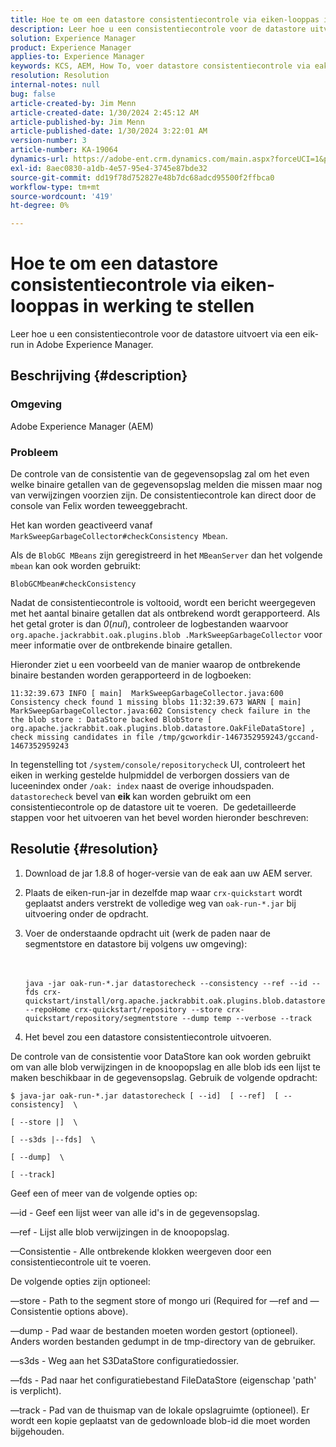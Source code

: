 ```yaml
---
title: Hoe te om een datastore consistentiecontrole via eiken-looppas in werking te stellen
description: Leer hoe u een consistentiecontrole voor de datastore uitvoert via een eik-run in Adobe Experience Manager.
solution: Experience Manager
product: Experience Manager
applies-to: Experience Manager
keywords: KCS, AEM, How To, voer datastore consistentiecontrole via eak-run, Adobe Experience Manager
resolution: Resolution
internal-notes: null
bug: false
article-created-by: Jim Menn
article-created-date: 1/30/2024 2:45:12 AM
article-published-by: Jim Menn
article-published-date: 1/30/2024 3:22:01 AM
version-number: 3
article-number: KA-19064
dynamics-url: https://adobe-ent.crm.dynamics.com/main.aspx?forceUCI=1&pagetype=entityrecord&etn=knowledgearticle&id=2c0b9c95-19bf-ee11-9079-6045bd006268
exl-id: 8aec0830-a1db-4e57-95e4-3745e87bde32
source-git-commit: dd19f78d752827e48b7dc68adcd95500f2ffbca0
workflow-type: tm+mt
source-wordcount: '419'
ht-degree: 0%

---
```


# Hoe te om een datastore consistentiecontrole via eiken-looppas in werking te stellen


Leer hoe u een consistentiecontrole voor de datastore uitvoert via een eik-run in Adobe Experience Manager.

## Beschrijving {#description}


### Omgeving

Adobe Experience Manager (AEM)

### Probleem

De controle van de consistentie van de gegevensopslag zal om het even welke binaire getallen van de gegevensopslag melden die missen maar nog van verwijzingen voorzien zijn. De consistentiecontrole kan direct door de console van Felix worden teweeggebracht.

Het kan worden geactiveerd vanaf `MarkSweepGarbageCollector#checkConsistency Mbean`.

Als de `BlobGC MBeans` zijn geregistreerd in het `MBeanServer` dan het volgende `mbean` kan ook worden gebruikt:

`BlobGCMbean#checkConsistency`

Nadat de consistentiecontrole is voltooid, wordt een bericht weergegeven met het aantal binaire getallen dat als ontbrekend wordt gerapporteerd. Als het getal groter is dan *0*(*nul*), controleer de logbestanden waarvoor `org.apache.jackrabbit.oak.plugins.blob .MarkSweepGarbageCollector` voor meer informatie over de ontbrekende binaire getallen.

Hieronder ziet u een voorbeeld van de manier waarop de ontbrekende binaire bestanden worden gerapporteerd in de logboeken:




```
11:32:39.673 INFO [ main]  MarkSweepGarbageCollector.java:600 Consistency check found 1 missing blobs 11:32:39.673 WARN [ main]  MarkSweepGarbageCollector.java:602 Consistency check failure in the the blob store : DataStore backed BlobStore [ org.apache.jackrabbit.oak.plugins.blob.datastore.OakFileDataStore] , check missing candidates in file /tmp/gcworkdir-1467352959243/gccand-1467352959243
```




In tegenstelling tot `/system/console/repositorycheck` UI, controleert het eiken in werking gestelde hulpmiddel de verborgen dossiers van de luceenindex onder `/oak: index` naast de overige inhoudspaden. `datastorecheck` bevel van <b>eik </b>kan worden gebruikt om een consistentiecontrole op de datastore uit te voeren.  De gedetailleerde stappen voor het uitvoeren van het bevel worden hieronder beschreven:


## Resolutie {#resolution}


1. Download de jar 1.8.8 of hoger-versie van de eak aan uw AEM server.
2. Plaats de eiken-run-jar in dezelfde map waar `crx-quickstart` wordt geplaatst anders verstrekt de volledige weg van `oak-run-*.jar` bij uitvoering onder de opdracht.
3. Voer de onderstaande opdracht uit (werk de paden naar de segmentstore en datastore bij volgens uw omgeving):<br><br><br>

   ```
   java -jar oak-run-*.jar datastorecheck --consistency --ref --id --fds crx-quickstart/install/org.apache.jackrabbit.oak.plugins.blob.datastore.FileDataStore.config --repoHome crx-quickstart/repository --store crx-quickstart/repository/segmentstore --dump temp --verbose --track
   ```

4. Het bevel zou een datastore consistentiecontrole uitvoeren.




De controle van de consistentie voor DataStore kan ook worden gebruikt om van alle blob verwijzingen in de knoopopslag en alle blob ids een lijst te maken beschikbaar in de gegevensopslag. Gebruik de volgende opdracht:

`$ java-jar oak-run-*.jar datastorecheck [ --id]  [ --ref]  [ --consistency]  \`

`[ --store |]  \`

`[ --s3ds |--fds]  \`

`[ --dump]  \`

`[ --track]`



Geef een of meer van de volgende opties op:

—id - Geef een lijst weer van alle id&#39;s in de gegevensopslag.

—ref - Lijst alle blob verwijzingen in de knoopopslag.

—Consistentie - Alle ontbrekende klokken weergeven door een consistentiecontrole uit te voeren.



De volgende opties zijn optioneel:

—store - Path to the segment store of mongo uri (Required for —ref and —Consistentie options above).

—dump - Pad waar de bestanden moeten worden gestort (optioneel). Anders worden bestanden gedumpt in de tmp-directory van de gebruiker.

—s3ds - Weg aan het S3DataStore configuratiedossier.

—fds - Pad naar het configuratiebestand FileDataStore (eigenschap &#39;path&#39; is verplicht).

—track - Pad van de thuismap van de lokale opslagruimte (optioneel). Er wordt een kopie geplaatst van de gedownloade blob-id die moet worden bijgehouden.
